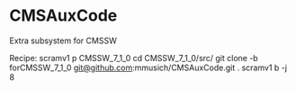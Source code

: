 CMSAuxCode
==========

Extra subsystem for CMSSW

Recipe:
scramv1 p CMSSW_7_1_0
cd CMSSW_7_1_0/src/
git clone -b forCMSSW_7_1_0 git@github.com:mmusich/CMSAuxCode.git .
scramv1 b -j 8
